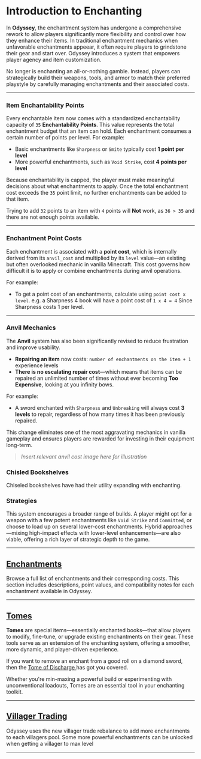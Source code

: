 <script>
  import CustomItem from '$lib/components/CustomItem.svelte';
</script>


# Introduction to Enchanting

In **Odyssey**, the enchantment system has undergone a comprehensive rework to allow players significantly more flexibility and control over how they enhance their items. In traditional enchantment mechanics when unfavorable enchantments appeear, it often require players to grindstone their gear and start over.
Odyssey introduces a system that empowers player agency and item customization.

No longer is enchanting an all-or-nothing gamble. Instead, players can strategically build their weapons, tools, and armor to match their preferred playstyle by carefully managing enchantments and their associated costs.

---

### Item Enchantability Points

Every enchantable item now comes with a standardized enchantability capacity of `35` **Enchantability Points**. This value represents the total enchantment budget that an item can hold. Each enchantment consumes a certain number of points per level. For example:

* Basic enchantments like `Sharpness` or `Smite` typically cost **1 point per level**
* More powerful enchantments, such as `Void Strike`, cost **4 points per level**

Because enchantability is capped, the player must make meaningful decisions about what enchantments to apply. Once the total enchantment cost exceeds the `35` point limit, no further enchantments can be added to that item.

Trying to add `32` points to an item with `4` points will **Not** work, as `36 > 35` and there are not enough points available.

---

### Enchantment Point Costs

Each enchantment is associated with a **point cost**, which is internally derived from its `anvil_cost` and multiplied by its `level` value—an existing but often overlooked mechanic in vanilla Minecraft. This cost governs how difficult it is to apply or combine enchantments during anvil operations. 

For example:
- To get a point cost of an enchantments, calculate using `point cost x level`. e.g. a Sharpness 4 book will have a point cost of `1 x 4 = 4` Since Sharpness costs 1 per level.

---

### Anvil Mechanics

The **Anvil** system has also been significantly revised to reduce frustration and improve usability.

* **Repairing an item** now costs:
  `number of enchantments on the item + 1` experience levels
* **There is no escalating repair cost**—which means that items can be repaired an unlimited number of times without ever becoming **Too Expensive**, looking at you infinity bows.

For example:

* A sword enchanted with `Sharpness` and `Unbreaking` will always cost **3 levels** to repair, regardless of how many times it has been previously repaired.

This change eliminates one of the most aggravating mechanics in vanilla gameplay and ensures players are rewarded for investing in their equipment long-term. 

> *Insert relevant anvil cost image here for illustration*

### Chisled Bookshelves

Chiseled bookshelves have had their utility expanding with enchanting.

### Strategies

This system encourages a broader range of builds. A player might opt for a weapon with a few potent enchantments like `Void Strike` and `Committed`, or choose to load up on several lower-cost enchantments. Hybrid approaches—mixing high-impact effects with lower-level enhancements—are also viable, offering a rich layer of strategic depth to the game.

---

## [Enchantments](/enchanting/enchantments)

Browse a full list of enchantments and their corresponding costs. This section includes descriptions, point values, and compatibility notes for each enchantment available in Odyssey.

---

## [Tomes](/enchanting/tomes)

**Tomes** are special items—essentially enchanted books—that allow players to modify, fine-tune, or upgrade existing enchantments on their gear. These tools serve as an extension of the enchanting system, offering a smoother, more dynamic, and player-driven experience.

If you want to remove an enchant from a good roll on a diamond sword, then the [Tome of Discharge <CustomItem name="tome_of_discharge" size="small" linkToPage="false"/>](/enchanting/tomes#List-of-Tomes) has got you covered.

Whether you're min-maxing a powerful build or experimenting with unconventional loadouts, Tomes are an essential tool in your enchanting toolkit.

---

## [Villager Trading](/enchanting/villagers)

Odyssey uses the new villager trade rebalance to add more enchantments to each villagers pool. 
Some more powerful enchantments can be unlocked when getting a villager to max level

---